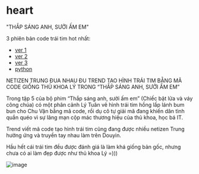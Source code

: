 # heart
"THẮP SÁNG ANH, SƯỞI ẤM EM"

3 phiên bản code trái tim hot nhất:
+ [ver 1](./index.html)
+ [ver 2](./index2.html)
+ [ver 3](./index3.html)
+ [python](./heart.py)

NETIZEN TRUNG ĐUA NHAU ĐU TREND TẠO HÌNH TRÁI TIM BẰNG MÃ CODE GIỐNG THỦ KHOA LÝ TRONG “THẮP SÁNG ANH, SƯỞI ẤM EM”

Trong tập 5 của bộ phim “Thắp sáng anh, sưởi ấm em” (Chiếc bật lửa và váy công chúa) có một phân cảnh Lý Tuân vẽ hình trái tim hồng lấp lánh bum bun cho Chu Vận bằng mã code, rồi dụ cô tự giải mã đang khiến dân tình quắn quéo vì sự lãng mạn cộp mác thương hiệu của thủ khoa, học bá IT. 

Trend viết mã code tạo hình trái tim cũng đang được nhiều netizen Trung hưởng ứng và truyền tay nhau làm trên Douyin.

Hầu hết cái trái tim đều được đánh giá là làm khá giống bản gốc, nhưng chưa có ai làm đẹp được như thủ khoa Lý =)))

![image](https://user-images.githubusercontent.com/90561566/200312019-23253543-ed2b-440f-bea9-b1879621758e.png)
